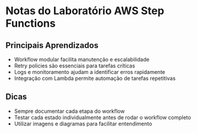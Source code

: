 # Notas do Laboratório AWS Step Functions

## Principais Aprendizados

- Workflow modular facilita manutenção e escalabilidade
- Retry policies são essenciais para tarefas críticas
- Logs e monitoramento ajudam a identificar erros rapidamente
- Integração com Lambda permite automação de tarefas repetitivas

## Dicas

- Sempre documentar cada etapa do workflow
- Testar cada estado individualmente antes de rodar o workflow completo
- Utilizar imagens e diagramas para facilitar entendimento
